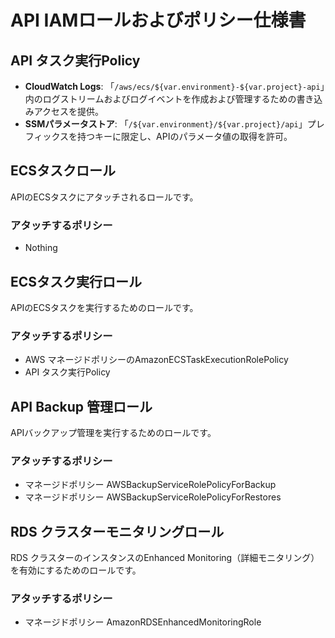 # API IAMロールおよびポリシー仕様書

## API タスク実行Policy

- **CloudWatch Logs**: 「`/aws/ecs/${var.environment}-${var.project}-api`」内のログストリームおよびログイベントを作成および管理するための書き込みアクセスを提供。
- **SSMパラメータストア**: 「`/${var.environment}/${var.project}/api`」プレフィックスを持つキーに限定し、APIのパラメータ値の取得を許可。

## ECSタスクロール

APIのECSタスクにアタッチされるロールです。

### アタッチするポリシー
- Nothing

## ECSタスク実行ロール

APIのECSタスクを実行するためのロールです。

### アタッチするポリシー
- AWS マネージドポリシーのAmazonECSTaskExecutionRolePolicy
- API タスク実行Policy

## API Backup 管理ロール

APIバックアップ管理を実行するためのロールです。

### アタッチするポリシー
- マネージドポリシー AWSBackupServiceRolePolicyForBackup
- マネージドポリシー AWSBackupServiceRolePolicyForRestores

## RDS クラスターモニタリングロール

RDS クラスターのインスタンスのEnhanced Monitoring（詳細モニタリング）を有効にするためのロールです。

### アタッチするポリシー
- マネージドポリシー AmazonRDSEnhancedMonitoringRole
